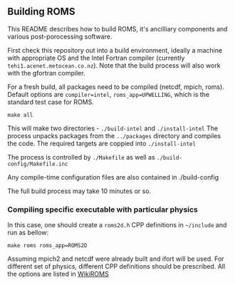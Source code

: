 ## Building ROMS

This README describes how to build ROMS, it's ancilliary components and various post-porocessing software.

First check this repository out into a build environment, ideally a machine with appropriate OS and the Intel Fortran compiler (currently `tehi1.acenet.metocean.co.nz`). Note that the build process will also work with the gfortran compiler.

For a fresh build, all packages need to be compiled (netcdf, mpich, roms). Default options are `compiler=intel`, `roms_app=UPWELLING`, which is the standard test case for ROMS.
```
make all
```

This will make two directories - `./build-intel` and `./install-intel`
The process unpacks packages from the `../packages` directory and compiles the code. The required targets are coppied into `./install-intel`

The process is controlled by `./Makefile` as well as `./build-config/Makefile.inc`

Any compile-time configuration files are also contained in ./build-config

The full build process may take 10 minutes or so.


### Compiling specific executable with particular physics

In this case, one should create a ```roms2d.h``` CPP definitions in ```~/include``` and run as bellow:

```
make roms roms_app=ROMS2D
```

Assuming mpich2 and netcdf were already built and ifort will be used. For different set of physics, different CPP definitions should be prescribed. All the options are listed in [WikiROMS](https://www.myroms.org/wiki/index.php/cppdefs.h)

